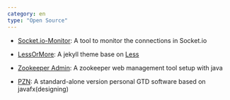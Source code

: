 ```yaml
---
category: en
type: "Open Source"
---
```


* <a href="https://github.com/luoyan35714/Socket.io-Monitor" target="_blank">Socket.io-Monitor</a>: A tool to monitor the connections in Socket.io

* <a href="https://github.com/luoyan35714/LessOrMore" target="_blank">LessOrMore</a>: A jekyll theme base on [Less](http://lesscss.cn/)

* <a href="https://github.com/luoyan35714/zookeeper_admin" target="_blank">Zookeeper Admin</a>: A zookeeper web management tool setup with java

* <a href="https://github.com/WOLFLY/pzn" target="_blank">PZN</a>: A standard-alone version personal GTD software based on javafx(designing)